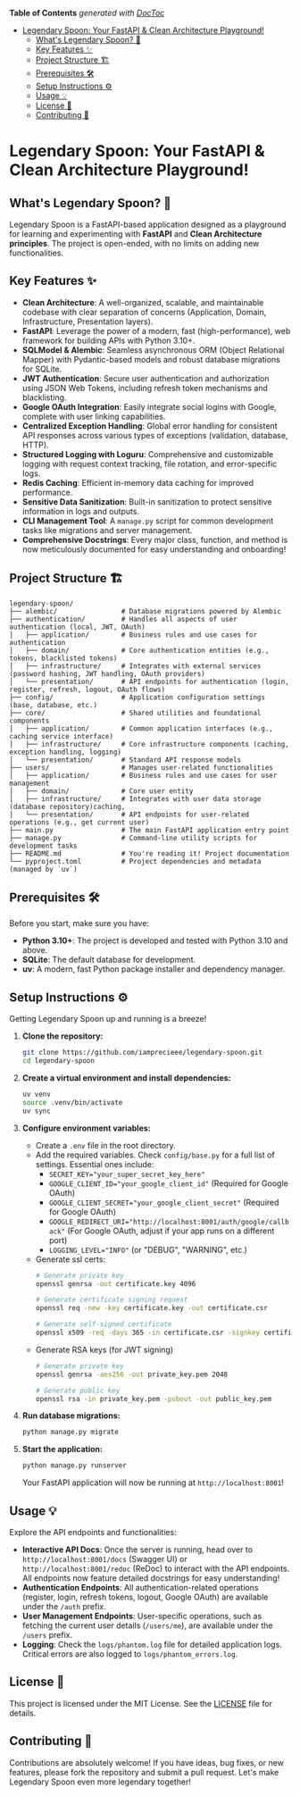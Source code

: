 <!-- START doctoc generated TOC please keep comment here to allow auto update -->
<!-- DON'T EDIT THIS SECTION, INSTEAD RE-RUN doctoc TO UPDATE -->
**Table of Contents**  *generated with [DocToc](https://github.com/thlorenz/doctoc)*

- [Legendary Spoon: Your FastAPI & Clean Architecture Playground!](#legendary-spoon-your-fastapi--clean-architecture-playground)
  - [What's Legendary Spoon? 🚀](#whats-legendary-spoon-)
  - [Key Features ✨](#key-features-)
  - [Project Structure 🏗️](#project-structure-)
  - [Prerequisites 🛠️](#prerequisites-)
  - [Setup Instructions ⚙️](#setup-instructions-)
  - [Usage 💡](#usage-)
  - [License 📄](#license-)
  - [Contributing 🤝](#contributing-)

<!-- END doctoc generated TOC please keep comment here to allow auto update -->

# Legendary Spoon: Your FastAPI & Clean Architecture Playground!

## What's Legendary Spoon? 🚀

Legendary Spoon is a FastAPI-based application designed as a playground
for learning and experimenting with **FastAPI** and **Clean Architecture principles**.
The project is open-ended, with no limits on adding new functionalities.

## Key Features ✨

*   **Clean Architecture**: A well-organized, scalable, and maintainable codebase with clear separation of concerns (Application, Domain, Infrastructure, Presentation layers).
*   **FastAPI**: Leverage the power of a modern, fast (high-performance), web framework for building APIs with Python 3.10+.
*   **SQLModel & Alembic**: Seamless asynchronous ORM (Object Relational Mapper) with Pydantic-based models and robust database migrations for SQLite.
*   **JWT Authentication**: Secure user authentication and authorization using JSON Web Tokens, including refresh token mechanisms and blacklisting.
*   **Google OAuth Integration**: Easily integrate social logins with Google, complete with user linking capabilities.
*   **Centralized Exception Handling**: Global error handling for consistent API responses across various types of exceptions (validation, database, HTTP).
*   **Structured Logging with Loguru**: Comprehensive and customizable logging with request context tracking, file rotation, and error-specific logs.
*   **Redis Caching**: Efficient in-memory data caching for improved performance.
*   **Sensitive Data Sanitization**: Built-in sanitization to protect sensitive information in logs and outputs.
*   **CLI Management Tool**: A `manage.py` script for common development tasks like migrations and server management.
*   **Comprehensive Docstrings**: Every major class, function, and method is now meticulously documented for easy understanding and onboarding!

## Project Structure 🏗️

```
legendary-spoon/
├── alembic/                # Database migrations powered by Alembic
├── authentication/         # Handles all aspects of user authentication (local, JWT, OAuth)
│   ├── application/        # Business rules and use cases for authentication
│   ├── domain/             # Core authentication entities (e.g., tokens, blacklisted tokens)
│   ├── infrastructure/     # Integrates with external services (password hashing, JWT handling, OAuth providers)
│   └── presentation/       # API endpoints for authentication (login, register, refresh, logout, OAuth flows)
├── config/                 # Application configuration settings (base, database, etc.)
├── core/                   # Shared utilities and foundational components
│   ├── application/        # Common application interfaces (e.g., caching service interface)
│   ├── infrastructure/     # Core infrastructure components (caching, exception handling, logging)
│   └── presentation/       # Standard API response models
├── users/                  # Manages user-related functionalities
│   ├── application/        # Business rules and use cases for user management
│   ├── domain/             # Core user entity
│   ├── infrastructure/     # Integrates with user data storage (database repository)caching,
│   └── presentation/       # API endpoints for user-related operations (e.g., get current user)
├── main.py                 # The main FastAPI application entry point
├── manage.py               # Command-line utility scripts for development tasks
├── README.md               # You're reading it! Project documentation
└── pyproject.toml          # Project dependencies and metadata (managed by `uv`)
```

## Prerequisites 🛠️

Before you start, make sure you have:

*   **Python 3.10+**: The project is developed and tested with Python 3.10 and above.
*   **SQLite**: The default database for development.
*   **uv**: A modern, fast Python package installer and dependency manager.

## Setup Instructions ⚙️

Getting Legendary Spoon up and running is a breeze!

1.  **Clone the repository:**
    ```bash
    git clone https://github.com/iamprecieee/legendary-spoon.git
    cd legendary-spoon
    ```

2.  **Create a virtual environment and install dependencies:**
    ```bash
    uv venv
    source .venv/bin/activate
    uv sync
    ```

3.  **Configure environment variables:**
    *   Create a `.env` file in the root directory.
    *   Add the required variables. Check `config/base.py` for a full list of settings. Essential ones include:
        *   `SECRET_KEY="your_super_secret_key_here"`
        *   `GOOGLE_CLIENT_ID="your_google_client_id"` (Required for Google OAuth)
        *   `GOOGLE_CLIENT_SECRET="your_google_client_secret"` (Required for Google OAuth)
        *   `GOOGLE_REDIRECT_URI="http://localhost:8001/auth/google/callback"` (For Google OAuth, adjust if your app runs on a different port)
        *   `LOGGING_LEVEL="INFO"` (or "DEBUG", "WARNING", etc.)
    *   Generate ssl certs:
        ```bash
        # Generate private key
        openssl genrsa -out certificate.key 4096

        # Generate certificate signing request
        openssl req -new -key certificate.key -out certificate.csr

        # Generate self-signed certificate
        openssl x509 -req -days 365 -in certificate.csr -signkey certificate.key -out certificate.crt
        ```
    *   Generate RSA keys (for JWT signing)
        ```bash
        # Generate private key
        openssl genrsa -aes256 -out private_key.pem 2048

        # Generate public key
        openssl rsa -in private_key.pem -pubout -out public_key.pem
        ```

4.  **Run database migrations:**
    ```bash
    python manage.py migrate
    ```

5.  **Start the application:**
    ```bash
    python manage.py runserver
    ```

    Your FastAPI application will now be running at `http://localhost:8001`!

## Usage 💡

Explore the API endpoints and functionalities:

*   **Interactive API Docs**: Once the server is running, head over to `http://localhost:8001/docs` (Swagger UI) or `http://localhost:8001/redoc` (ReDoc) to interact with the API endpoints. All endpoints now feature detailed docstrings for easy understanding!
*   **Authentication Endpoints**: All authentication-related operations (register, login, refresh tokens, logout, Google OAuth) are available under the `/auth` prefix.
*   **User Management Endpoints**: User-specific operations, such as fetching the current user details (`/users/me`), are available under the `/users` prefix.
*   **Logging**: Check the `logs/phantom.log` file for detailed application logs. Critical errors are also logged to `logs/phantom_errors.log`.

## License 📄

This project is licensed under the MIT License. See the [LICENSE](LICENSE) file for details.

## Contributing 🤝

Contributions are absolutely welcome! If you have ideas, bug fixes, or new features, please fork the repository and submit a pull request.
Let's make Legendary Spoon even more legendary together!
